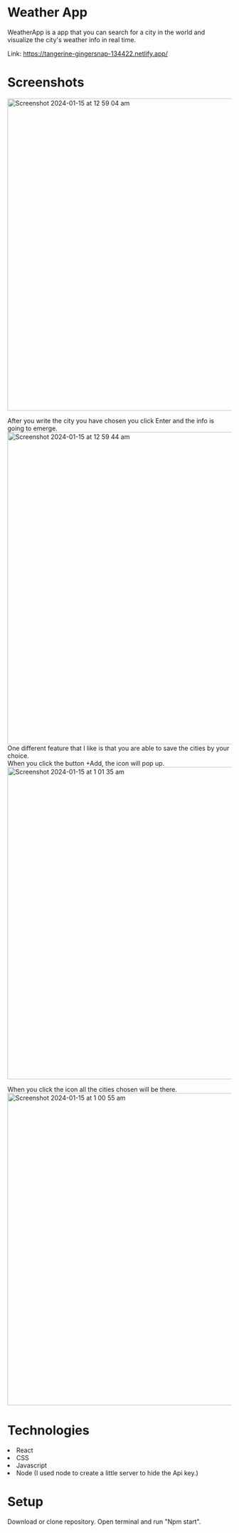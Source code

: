# Weather App
WeatherApp is a app that you can search for a city in the world and visualize the city's weather info in real time. 

Link: https://tangerine-gingersnap-134422.netlify.app/

# Screenshots
<img width="700" alt="Screenshot 2024-01-15 at 12 59 04 am" src="https://github.com/PedroWada/Weather-App/assets/93954117/49be8a5c-1118-42d7-9ccf-4b5b7c4d846f">

After you write the city you have chosen you click Enter and the info is going to emerge.
<img width="700" alt="Screenshot 2024-01-15 at 12 59 44 am" src="https://github.com/PedroWada/Weather-App/assets/93954117/efee18ea-1a39-4665-9a99-f94b13253379"><br>
One different feature that I like is that you are able to save the cities by your choice.<br>
When you click the button +Add, the icon will pop up.
<img width="700" alt="Screenshot 2024-01-15 at 1 01 35 am" src="https://github.com/PedroWada/Weather-App/assets/93954117/7aeb1bd7-0b3f-4989-a6ce-8f89940414b2">

When you click the icon all the cities chosen will be there.
<img width="700" alt="Screenshot 2024-01-15 at 1 00 55 am" src="https://github.com/PedroWada/Weather-App/assets/93954117/7b58c490-e8c1-4406-8faa-6cc46cc64d41">

# Technologies
<li>React</li>
<li>CSS</li>
<li>Javascript</li>
<li>Node (I used node to create a little server to hide the Api key.)</li>

# Setup
Download or clone repository.
Open terminal and run "Npm start".
